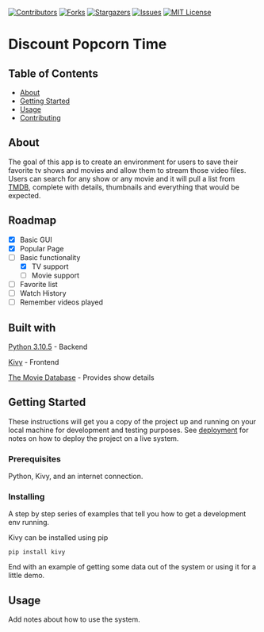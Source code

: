 [![Contributors][contributors-shield]][contributors-url]
[![Forks][forks-shield]][forks-url]
[![Stargazers][stars-shield]][stars-url]
[![Issues][issues-shield]][issues-url]
[![MIT License][license-shield]][license-url]

# Discount Popcorn Time


## Table of Contents

- [About](#about)
- [Getting Started](#getting_started)
- [Usage](#usage)
- [Contributing](../CONTRIBUTING.md)

## About <a name = "about"></a>

The goal of this app is to create an environment for users to save their favorite tv shows and movies and allow them to stream those video files. Users can search for any show or any movie and it will pull a list from [TMDB](https://www.themoviedb.org/), complete with details, thumbnails and everything that would be expected. 

## Roadmap <a name = "roadmap"></a>

- [x] Basic GUI
- [x] Popular Page
- [ ] Basic functionality
  - [x] TV support
  - [ ] Movie support
- [ ] Favorite list
- [ ] Watch History
- [ ] Remember videos played 

## Built with

[Python 3.10.5](https://www.python.org/) - Backend

[Kivy](https://kivy.org/) - Frontend

[The Movie Database](https://www.themoviedb.org/) - Provides show details


## Getting Started <a name = "getting_started"></a>

These instructions will get you a copy of the project up and running on your local machine for development and testing purposes. See [deployment](#deployment) for notes on how to deploy the project on a live system.

### Prerequisites
Python, Kivy, and an internet connection.


### Installing

A step by step series of examples that tell you how to get a development env running.

Kivy can be installed using pip

```
pip install kivy
```

End with an example of getting some data out of the system or using it for a little demo.

## Usage <a name = "usage"></a>

Add notes about how to use the system.

<!-- MARKDOWN LINKS & IMAGES -->
<!-- https://www.markdownguide.org/basic-syntax/#reference-style-links -->
[contributors-shield]: https://img.shields.io/github/contributors/RandomProgrammer1124/DiscountPopcornTime.svg?style=for-the-badge
[contributors-url]: https://github.com/RandomProgrammer1124/DiscountPopcornTime/graphs/contributors
[forks-shield]: https://img.shields.io/github/forks/RandomProgrammer1124/DiscountPopcornTime.svg?style=for-the-badge
[forks-url]: https://github.com/github_username/RandomProgrammer1124/network/members
[stars-shield]: https://img.shields.io/github/stars/RandomProgrammer1124/DiscountPopcornTime.svg?style=for-the-badge
[stars-url]: https://github.com/RandomProgrammer1124/DiscountPopcornTime/stargazers
[issues-shield]: https://img.shields.io/github/issues/RandomProgrammer1124/DiscountPopcornTime.svg?style=for-the-badge
[issues-url]: https://github.com/RandomProgrammer1124/DiscountPopcornTime/issues
[license-shield]: https://img.shields.io/github/license/RandomProgrammer1124/DiscountPopcornTime.svg?style=for-the-badge
[license-url]: https://github.com/RandomProgrammer1124/DiscountPopcornTime/blob/master/LICENSE.txt
